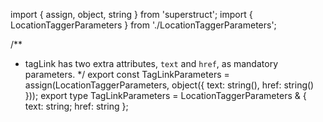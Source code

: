 import { assign, object, string } from 'superstruct';
import { LocationTaggerParameters } from './LocationTaggerParameters';

/**
 * tagLink has two extra attributes, `text` and `href`, as mandatory parameters.
 */
export const TagLinkParameters = assign(LocationTaggerParameters, object({ text: string(), href: string() }));
export type TagLinkParameters = LocationTaggerParameters & { text: string; href: string };
